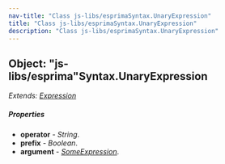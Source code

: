 ```yaml
---
nav-title: "Class js-libs/esprimaSyntax.UnaryExpression"
title: "Class js-libs/esprimaSyntax.UnaryExpression"
description: "Class js-libs/esprimaSyntax.UnaryExpression"
---
```

## Object: "js-libs/esprima"Syntax.UnaryExpression  
_Extends:_ [_Expression_](../../../js-libs/esprima/Syntax/Expression.md)

##### Properties
 - **operator** - _String_.
 - **prefix** - _Boolean_.
 - **argument** - [_SomeExpression_](../../../js-libs/esprima/Syntax/SomeExpression.md).